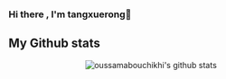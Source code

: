 ### Hi there , I'm  tangxuerong👋

## My Github stats
<p align='center'>
  <img align="center" src="https://github-readme-stats.vercel.app/api?username=oussamabouchikhi&bg_color=071A2C&icon_color=4194FD&show_icons=true&count_private=true&theme=tokyonight&line_height=27&text_color=FFFFFF" alt="oussamabouchikhi's github stats"/>
</p>
